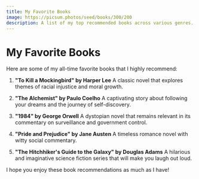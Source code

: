```yaml
---
title: My Favorite Books
image: https://picsum.photos/seed/books/300/200
description: A list of my top recommended books across various genres.
---
```


# My Favorite Books

Here are some of my all-time favorite books that I highly recommend:

1. **"To Kill a Mockingbird" by Harper Lee**
   A classic novel that explores themes of racial injustice and moral growth.

2. **"The Alchemist" by Paulo Coelho**
   A captivating story about following your dreams and the journey of self-discovery.

3. **"1984" by George Orwell**
   A dystopian novel that remains relevant in its commentary on surveillance and government control.

4. **"Pride and Prejudice" by Jane Austen**
   A timeless romance novel with witty social commentary.

5. **"The Hitchhiker's Guide to the Galaxy" by Douglas Adams**
   A hilarious and imaginative science fiction series that will make you laugh out loud.

I hope you enjoy these book recommendations as much as I have!
